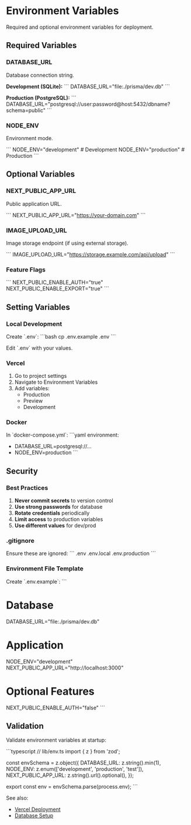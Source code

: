 # Environment Variables

Required and optional environment variables for deployment.

## Required Variables

### DATABASE_URL
Database connection string.

**Development (SQLite):**
\`\`\`
DATABASE_URL="file:./prisma/dev.db"
\`\`\`

**Production (PostgreSQL):**
\`\`\`
DATABASE_URL="postgresql://user:password@host:5432/dbname?schema=public"
\`\`\`

### NODE_ENV
Environment mode.

\`\`\`
NODE_ENV="development"  # Development
NODE_ENV="production"   # Production
\`\`\`

## Optional Variables

### NEXT_PUBLIC_APP_URL
Public application URL.

\`\`\`
NEXT_PUBLIC_APP_URL="https://your-domain.com"
\`\`\`

### IMAGE_UPLOAD_URL
Image storage endpoint (if using external storage).

\`\`\`
IMAGE_UPLOAD_URL="https://storage.example.com/api/upload"
\`\`\`

### Feature Flags

\`\`\`
NEXT_PUBLIC_ENABLE_AUTH="true"
NEXT_PUBLIC_ENABLE_EXPORT="true"
\`\`\`

## Setting Variables

### Local Development

Create \`.env\`:
\`\`\`bash
cp .env.example .env
\`\`\`

Edit \`.env\` with your values.

### Vercel

1. Go to project settings
2. Navigate to Environment Variables
3. Add variables:
   - Production
   - Preview
   - Development

### Docker

In \`docker-compose.yml\`:
\`\`\`yaml
environment:
  - DATABASE_URL=postgresql://...
  - NODE_ENV=production
\`\`\`

## Security

### Best Practices

1. **Never commit secrets** to version control
2. **Use strong passwords** for database
3. **Rotate credentials** periodically
4. **Limit access** to production variables
5. **Use different values** for dev/prod

### .gitignore

Ensure these are ignored:
\`\`\`
.env
.env.local
.env.production
\`\`\`

### Environment File Template

Create \`.env.example\`:
\`\`\`
# Database
DATABASE_URL="file:./prisma/dev.db"

# Application
NODE_ENV="development"
NEXT_PUBLIC_APP_URL="http://localhost:3000"

# Optional Features
NEXT_PUBLIC_ENABLE_AUTH="false"
\`\`\`

## Validation

Validate environment variables at startup:

\`\`\`typescript
// lib/env.ts
import { z } from 'zod';

const envSchema = z.object({
  DATABASE_URL: z.string().min(1),
  NODE_ENV: z.enum(['development', 'production', 'test']),
  NEXT_PUBLIC_APP_URL: z.string().url().optional(),
});

export const env = envSchema.parse(process.env);
\`\`\`

See also:
- [Vercel Deployment](./vercel-deployment.md)
- [Database Setup](./database-setup.md)
